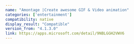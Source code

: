 ```yaml
---
name: "Amontage |Create awesome GIF & Video animation"
categories: ['entertainment']
compatibility: native
display_result: "Compatible"
version_from: "4.1.3.0"
link: https://apps.microsoft.com/detail/9NBLGGH2VWV6
---
```

